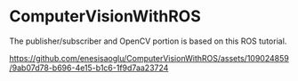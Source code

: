 # ComputerVisionWithROS
The publisher/subscriber and OpenCV portion is based on this ROS tutorial.


https://github.com/enesisaoglu/ComputerVisionWithROS/assets/109024859/9ab07d78-b696-4e15-b1c6-1f9d7aa23724


